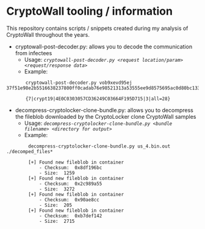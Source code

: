 # CryptoWall tooling / information
This repository contains scripts / snippets created during my analysis of CryptoWall throughout the years.

* cryptowall-post-decoder.py: allows you to decode the communication from infectees
  * Usage: *`cryptowall-post-decoder.py <request location/param> <request/response data>`*
  * Example:
```
       cryptowall-post-decoder.py vob9xevd95ej 37f51e98e2b5516638237800ff0cadab76e98521313a53555ee9d8575695ac0d80bc1335162dd6979b23fb5fb11443708ac8be5206
 
       {7|crypt19|4E0C0303057CD36249C03664F195D715|3|all=28}
```
* decompress-cryptolocker-clone-bundle.py: allows you to decompress the fileblob downloaded by the CryptoLocker clone CryptoWall samples
  * Usage: *`decompress-cryptolocker-clone-bundle.py <bundle filename> <directory for output>`*
  * Example:
```
       	decompress-cryptolocker-clone-bundle.py us_4.bin.out ./decomped_files*

		[+] Found new fileblob in container
			- Checksum:  0x8df196bc
			- Size:  1259
		[+] Found new fileblob in container
			- Checksum:  0x2c989a55
			- Size:  3272
		[+] Found new fileblob in container
			- Checksum:  0x90ae8cc
			- Size:  205
		[+] Found new fileblob in container
			- Checksum:  0xb7def142
			- Size:  2715
```